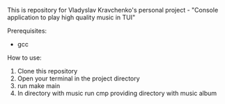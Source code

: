 This is repository for Vladyslav Kravchenko's personal project - "Console application to play high quality music in TUI"

Prerequisites:
- gcc


How to use:
1. Clone this repository
2. Open your terminal in the project directory
3. run
   make main
4. In directory with music run cmp providing directory with music album
